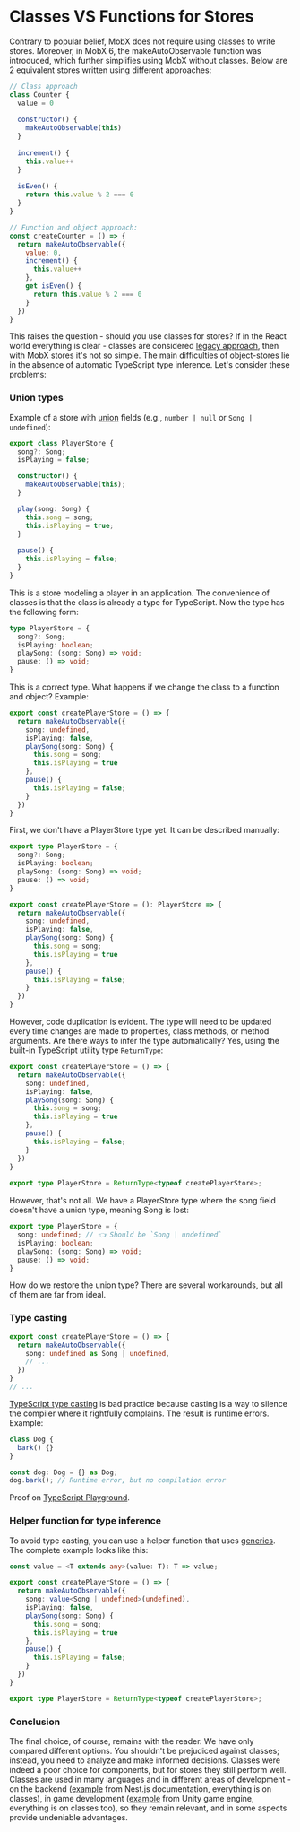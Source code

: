 # Classes VS Functions for Stores

Contrary to popular belief, MobX does not require using classes to write stores. Moreover, in MobX 6, the makeAutoObservable function was introduced, which further simplifies using MobX without classes. Below are 2 equivalent stores written using different approaches:

```js
// Class approach
class Counter {
  value = 0
  
  constructor() {
    makeAutoObservable(this)
  }
  
  increment() {
    this.value++
  }
  
  isEven() {
    return this.value % 2 === 0
  }
}

// Function and object approach:
const createCounter = () => {
  return makeAutoObservable({
    value: 0,
    increment() {
      this.value++
    },
    get isEven() {
      return this.value % 2 === 0
    }
  })
}
```

This raises the question - should you use classes for stores? If in the React world everything is clear - classes are considered [legacy approach](https://react.dev/reference/react/Component), then with MobX stores it's not so simple. The main difficulties of object-stores lie in the absence of automatic TypeScript type inference. Let's consider these problems:

### Union types

Example of a store with [union](https://www.typescriptlang.org/docs/handbook/unions-and-intersections.html#union-types) fields (e.g., `number | null` or `Song | undefined`):

```typescript
export class PlayerStore {
  song?: Song;
  isPlaying = false;

  constructor() {
    makeAutoObservable(this);
  }

  play(song: Song) {
    this.song = song;
    this.isPlaying = true;
  }
  
  pause() {
    this.isPlaying = false;
  }
}
```

This is a store modeling a player in an application. The convenience of classes is that the class is already a type for TypeScript. Now the type has the following form:

```typescript
type PlayerStore = {
  song?: Song;
  isPlaying: boolean;
  playSong: (song: Song) => void;
  pause: () => void;
}
```

This is a correct type. What happens if we change the class to a function and object? Example:

```typescript
export const createPlayerStore = () => {
  return makeAutoObservable({
    song: undefined,
    isPlaying: false,
    playSong(song: Song) {
      this.song = song;
      this.isPlaying = true
    },
    pause() {
      this.isPlaying = false;
    }
  })
}
```

First, we don't have a PlayerStore type yet. It can be described manually:

```typescript
export type PlayerStore = {
  song?: Song;
  isPlaying: boolean;
  playSong: (song: Song) => void;
  pause: () => void;
}

export const createPlayerStore = (): PlayerStore => {
  return makeAutoObservable({
    song: undefined,
    isPlaying: false,
    playSong(song: Song) {
      this.song = song;
      this.isPlaying = true
    },
    pause() {
      this.isPlaying = false;
    }
  })
}
```

However, code duplication is evident. The type will need to be updated every time changes are made to properties, class methods, or method arguments. Are there ways to infer the type automatically? Yes, using the built-in TypeScript utility type `ReturnType`:

```typescript
export const createPlayerStore = () => {
  return makeAutoObservable({
    song: undefined,
    isPlaying: false,
    playSong(song: Song) {
      this.song = song;
      this.isPlaying = true
    },
    pause() {
      this.isPlaying = false;
    }
  })
}
  
export type PlayerStore = ReturnType<typeof createPlayerStore>;
```

However, that's not all. We have a PlayerStore type where the song field doesn't have a union type, meaning Song is lost:

```typescript
export type PlayerStore = {
  song: undefined; // 👈 Should be `Song | undefined`
  isPlaying: boolean;
  playSong: (song: Song) => void;
  pause: () => void;
}
```

How do we restore the union type? There are several workarounds, but all of them are far from ideal.

### Type casting

```typescript
export const createPlayerStore = () => {
  return makeAutoObservable({
    song: undefined as Song | undefined,
    // ...
  })
}
// ...
```

[TypeScript type casting](https://www.typescripttutorial.net/typescript-tutorial/type-casting/) is bad practice because casting is a way to silence the compiler where it rightfully complains. The result is runtime errors. Example:

```typescript
class Dog {
  bark() {}
}

const dog: Dog = {} as Dog;
dog.bark(); // Runtime error, but no compilation error
```

Proof on [TypeScript Playground](https://www.typescriptlang.org/play?#code/MYGwhgzhAEAiD2BzaBvAUNaAjMAnA1gBQCUqAvmhWsPAHYQAu0AJkgFxxLQC850knRAG40rRADocBEkOgB6OdEC4IIFYQQEIg0QHwggCRBAHCCBGEEBcILuiHNgHhBA-CC7A3CCB5EEBiILt1A).

### Helper function for type inference

To avoid type casting, you can use a helper function that uses [generics](https://www.typescriptlang.org/docs/handbook/2/generics.html). The complete example looks like this:

```typescript
const value = <T extends any>(value: T): T => value;

export const createPlayerStore = () => {
  return makeAutoObservable({
    song: value<Song | undefined>(undefined),
    isPlaying: false,
    playSong(song: Song) {
      this.song = song;
      this.isPlaying = true
    },
    pause() {
      this.isPlaying = false;
    }
  })
}

export type PlayerStore = ReturnType<typeof createPlayerStore>;
```

### Conclusion

The final choice, of course, remains with the reader. We have only compared different options. You shouldn't be prejudiced against classes; instead, you need to analyze and make informed decisions. Classes were indeed a poor choice for components, but for stores they still perform well. Classes are used in many languages and in different areas of development - on the backend ([example](https://docs.nestjs.com/fundamentals/custom-providers) from Nest.js documentation, everything is on classes), in game development ([example](https://docs.unity3d.com/ScriptReference/IMGUI.Controls.AdvancedDropdown.html) from Unity game engine, everything is on classes too), so they remain relevant, and in some aspects provide undeniable advantages.

